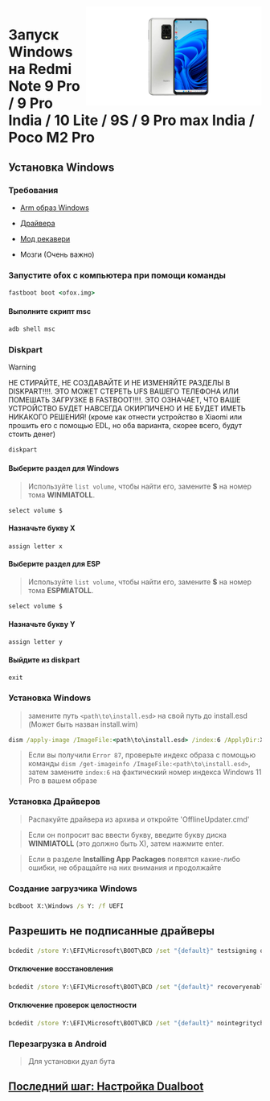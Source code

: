 <img align="right" src="https://github.com/Rubanoxd/Port-Windows-11-redmi-note-9_pro/blob/main/Miatoll.png" width="350" alt="Windows 11 Running On A Redmi Note 9 Pro / 9 Pro India / 10 Lite / 9S / 9 Pro max India / Poco M2 Pro">

# Запуск Windows на Redmi Note 9 Pro / 9 Pro India / 10 Lite / 9S / 9 Pro max India / Poco M2 Pro

## Установка Windows

### Требования
- [Arm образ Windows](https://worproject.com/esd)

- [Драйвера](https://github.com/N1kroks/7xx-Drivers/releases/latest)

- [Мод рекавери](https://github.com/Rubanoxd/Port-Windows-11-redmi-note-9_pro/releases/tag/modded-ofox)

- Мозги (Очень важно)

### Запустите ofox с компьютера при помощи команды
```cmd
fastboot boot <ofox.img>
```

#### Выполните скрипт msc
```cmd
adb shell msc
```

### Diskpart
> [!Warning]
> НЕ СТИРАЙТЕ, НЕ СОЗДАВАЙТЕ И НЕ ИЗМЕНЯЙТЕ РАЗДЕЛЫ В DISKPART!!!!. ЭТО МОЖЕТ СТЕРЕТЬ UFS ВАШЕГО ТЕЛЕФОНА ИЛИ ПОМЕШАТЬ ЗАГРУЗКЕ В FASTBOOT!!!!. ЭТО ОЗНАЧАЕТ, ЧТО ВАШЕ УСТРОЙСТВО БУДЕТ НАВСЕГДА ОКИРПИЧЕНО И НЕ БУДЕТ ИМЕТЬ НИКАКОГО РЕШЕНИЯ! (кроме как отнести устройство в Xiaomi или прошить его с помощью EDL, но оба варианта, скорее всего, будут стоить денег)
```cmd
diskpart
```

#### Выберите раздел для Windows
> Используйте `list volume`, чтобы найти его, замените **$** на номер тома  **WINMIATOLL**.
```diskpart
select volume $
```

#### Назначьте букву X
```diskpart
assign letter x
```

#### Выберите раздел для ESP
> Используйте `list volume`, чтобы найти его, замените **$** на номер тома  **ESPMIATOLL**.
```diskpart
select volume $
```

#### Назначьте букву Y
```diskpart
assign letter y
```

#### Выйдите из diskpart
```diskpart
exit
```

### Установка Windows
> замените путь `<path\to\install.esd>` на свой путь до install.esd (Может быть назван install.wim)
```cmd
dism /apply-image /ImageFile:<path\to\install.esd> /index:6 /ApplyDir:X:\
```

> Если вы получили `Error 87`, проверьте индекс образа с помощью команды `dism /get-imageinfo /ImageFile:<path\to\install.esd>`, затем замените `index:6` на фактический номер индекса Windows 11 Pro в вашем образе

### Установка Драйверов
> Распакуйте драйвера из архива и откройте 'OfflineUpdater.cmd' 

> Если он попросит вас ввести букву, введите букву диска **WINMIATOLL** (это должно быть X), затем нажмите enter.

> Если в разделе **Installing App Packages** появятся какие-либо ошибки, не обращайте на них внимания и продолжайте

### Создание загрузчика Windows
```cmd
bcdboot X:\Windows /s Y: /f UEFI
```

## Разрешить не подписанные драйверы
```cmd
bcdedit /store Y:\EFI\Microsoft\BOOT\BCD /set "{default}" testsigning on
```

#### Отключение восстановления
```cmd
bcdedit /store Y:\EFI\Microsoft\BOOT\BCD /set "{default}" recoveryenabled no
```

#### Отключение проверок целостности
```cmd
bcdedit /store Y:\EFI\Microsoft\BOOT\BCD /set "{default}" nointegritychecks on
```

### Перезагрузка в Android
> Для установки дуал бута

## [Последний шаг: Настройка Dualboot](dualboot-ru.md)
